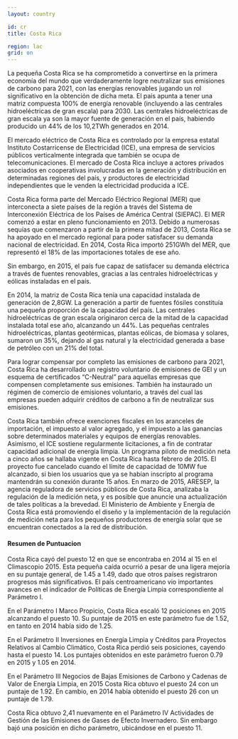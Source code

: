 ```yaml
---
layout: country

id: cr
title: Costa Rica

region: lac
grid: on
---
```

La pequeña Costa Rica se ha comprometido a convertirse en la primera economía del mundo que verdaderamente logre neutralizar sus emisiones de carbono para 2021, con las energías renovables jugando un rol significativo en la obtención de dicha meta. El país apunta a tener una matriz compuesta 100% de energía renovable (incluyendo a las centrales hidroeléctricas de gran escala) para 2030. Las centrales hidroeléctricas de gran escala ya son la mayor fuente de generación en el país, habiendo producido un 44% de los 10,2TWh generados en 2014.

El mercado eléctrico de Costa Rica es controlado por la empresa estatal Instituto Costarricense de Electricidad (ICE), una empresa de servicios públicos verticalmente integrada que también se ocupa de telecomunicaciones. El mercado de Costa Rica incluye a actores privados asociados en cooperativas involucradas en la generación y distribución en determinadas regiones del país, y productores de electricidad independientes que le venden la electricidad producida a ICE.

Costa Rica forma parte del Mercado Eléctrico Regional (MER) que interconecta a siete países de la región a través del Sistema de Interconexión Eléctrica de los Países de América Central (SIEPAC). El MER comenzó a estar en pleno funcionamiento en 2013. Debido a numerosas sequías que comenzaron a partir de la primera mitad de 2013, Costa Rica se ha apoyado en el mercado regional para poder satisfacer su demanda nacional de electricidad. En 2014, Costa Rica importó 251GWh del MER, que representó el 18% de las importaciones totales de ese año.

Sin embargo, en 2015, el país fue capaz de satisfacer su demanda eléctrica a través de fuentes renovables, gracias a las centrales hidroeléctricas y eólicas instaladas en el país.

En 2014, la matriz de Costa Rica tenía una capacidad instalada de generación de 2,8GW. La generación a partir de fuentes fósiles constituía una pequeña proporción de la capacidad del país. Las centrales hidroeléctricas de gran escala originaron cerca de la mitad de la capacidad instalada total ese año, alcanzando un 44%. Las pequeñas centrales hidroeléctricas, plantas geotérmicas, plantas eólicas, de biomasa y solares, sumaron un 35%, dejando al gas natural y la electricidad generada a base de petróleo con un 21% del total.

Para lograr compensar por completo las emisiones de carbono para 2021, Costa Rica ha desarrollado un registro voluntario de emisiones de GEI y un esquema de certificados “C-Neutral” para aquellas empresas que compensen completamente sus emisiones. También ha instaurado un régimen de comercio de emisiones voluntario, a través del cual las empresas pueden adquirir créditos de carbono a fin de neutralizar sus emisiones.

Costa Rica también ofrece exenciones fiscales en los aranceles de importación, el impuesto al valor agregado, y el impuesto a las ganancias sobre determinados materiales y equipos de energías renovables. Asimismo, el ICE sostiene regularmente licitaciones, a fin de contratar capacidad adicional de energía limpia. Un programa piloto de medición neta a cinco años se hallaba vigente en Costa Rica hasta febrero de 2015. El proyecto fue cancelado cuando el límite de capacidad de 10MW fue alcanzado, si bien los usuarios que ya se habían inscripto al programa mantendrán su conexión durante 15 años. En marzo de 2015, ARESEP, la agencia reguladora de servicios públicos de Costa Rica, analizaba la regulación de la medición neta, y es posible que anuncie una actualización de tales políticas a la brevedad. El Ministerio de Ambiente y Energía de Costa Rica está promoviendo el diseño y la implementación de la regulación de medición neta para los pequeños productores de energía solar que se encuentran conectados a la red de distribución.

#### Resumen de Puntuacion

Costa Rica cayó del puesto 12 en que se encontraba en 2014 al 15 en el Climascopio 2015. Esta pequeña caída ocurrió a pesar de una ligera mejoría en su puntaje general, de 1.45 a 1.49, dado que otros países registraron progresos más significativos.
El país centroamericano vio importantes avances en el indicador de Políticas de Energía Limpia correspondiente al Parámetro I.

En el Parámetro I Marco Propicio, Costa Rica escaló 12 posiciones en 2015 alcanzando el puesto 10. Su puntaje de 2015 en este parámetro fue de 1.52, en tanto en 2014 había sido de 1.25.

En el Parámetro II Inversiones en Energía Limpia y Créditos para Proyectos Relativos al Cambio Climático, Costa Rica perdió seis posiciones, cayendo hasta el puesto 14. Los puntajes obtenidos en este parámetro fueron 0.79 en 2015 y 1.05 en 2014.

En el Parámetro III Negocios de Bajas Emisiones de Carbono y Cadenas de Valor de Energía Limpia, en 2015 Costa Rica obtuvo el puesto 24 con un puntaje de 1.92. En cambio, en 2014 había obtenido el puesto 26 con un puntaje de 1.79.

Costa Rica obtuvo 2,41 nuevamente en el Parámetro IV Actividades de Gestión de las Emisiones de Gases de Efecto Invernadero. Sin embargo bajó una posición en dicho parámetro, ubicándose en el puesto 11.
